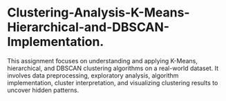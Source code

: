 # Clustering-Analysis-K-Means-Hierarchical-and-DBSCAN-Implementation.
This assignment focuses on understanding and applying K-Means, hierarchical, and DBSCAN clustering algorithms on a real-world dataset. It involves data preprocessing, exploratory analysis, algorithm implementation, cluster interpretation, and visualizing clustering results to uncover hidden patterns.
